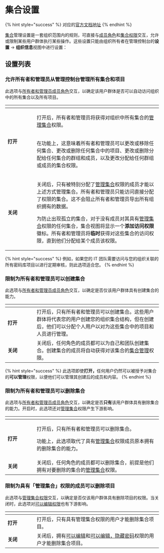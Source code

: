 # 集合设置

{% hint style="success" %}
对应的[官方文档地址](https://bitwarden.com/help/collection-management/)
{% endhint %}

[集合](about-collections.md)管理设置是一套组织范围内的规则，可直接与[成员角色](../../manage-members/member-roles.md)和[集合权限](collection-permissions.md)交互，允许或限制某些用户群体执行某些操作。这些设置只能由组织所有者在管理控制台的**设置** → **组织信息**视图中进行设置：

## 设置列表 <a href="#list-of-settings" id="list-of-settings"></a>

### 允许所有者和管理员从管理控制台管理所有集合和项目 <a href="#allow-owners-and-admins-to-manage-all-collections-and-items-from-the-admin-console" id="allow-owners-and-admins-to-manage-all-collections-and-items-from-the-admin-console"></a>

此选项与[所有者和管理员成员角色](../../manage-members/member-roles.md)交互，以确定该用户群体是否可以自动访问组织中的所有集合以及所有项目。

<table data-header-hidden><thead><tr><th width="79.5999755859375"></th><th></th></tr></thead><tbody><tr><td><strong>打开</strong></td><td><p>打开后，所有者和管理员将获得对组织中所有集合的<a href="collection-permissions.md">管理集合</a>权限。</p><p><br>在功能上，这意味着所有者和管理员可以更改或移除任何集合、更改或删除任何集合中的项目、更改或删除分配给任何集合的群组和成员，以及更改分配给任何群组或成员的集合权限。</p></td></tr><tr><td><strong>关闭</strong></td><td><p>关闭后，只有被特别分配了<a href="collection-permissions.md">管理集合</a>权限的成员才能以上述方式管理集合。所有者和管理员只能访问直接分配了权限的集合。这不会阻止所有者和管理员导出所有组织拥有的数据。</p><p></p><p>为防止出现孤立的集合，对于没有成员对其具有<a href="collection-permissions.md">管理集合</a>权限的任何集合，集合视图将显示一个<strong>添加访问权限</strong>徽标。所有者和管理员将<strong>临时</strong>获得对这些集合的访问权限，直到他们分配给某个成员该权限。</p></td></tr></tbody></table>

{% hint style="success" %}
例如，如果您的 IT 团队需要访问与您的组织关联的所有密码库项目以进行定期审核，则此选项适合您。
{% endhint %}

### 限制为所有者和管理员可以创建集合 <a href="#restrict-collection-creation-to-owners-and-admins" id="restrict-collection-creation-to-owners-and-admins"></a>

此选项与[所有者和管理员成员角色](../../manage-members/member-roles.md)交互，以确定是否仅该用户群体具有创建集合的能力。

<table data-header-hidden><thead><tr><th width="79.5999755859375"></th><th></th></tr></thead><tbody><tr><td><strong>打开</strong></td><td>打开后，只有所有者和管理员可以创建集合。这些用户群体将代表您的用户创建您的组织集合结构，但在创建后，他们可以分配个人用户以对为这些集合中的项目和人员进行管理。</td></tr><tr><td><strong>关闭</strong></td><td>关闭后，任何角色的成员都可以为自己和团队创建集合。创建集合的成员将自动获得对该集合的<a href="collection-permissions.md">集合管理</a>权限。</td></tr></tbody></table>

{% hint style="success" %}
此选项即使**打开，**&#x4EFB;何用户仍然可以被授予对集合的**可以管理**权限，以便他们可以管理其创建后的成员和内容。
{% endhint %}

### 限制为所有者和管理员可以删除集合 <a href="#restrict-collection-deletion-to-owners-and-admins" id="restrict-collection-deletion-to-owners-and-admins"></a>

此选项与[所有者和管理员成员角色](../../manage-members/member-roles.md)交互，以确定是否**只有**该用户群体具有删除集合的能力。开启时，此选项还对[管理集合](collection-permissions.md)权限产生下游影响。

<table data-header-hidden><thead><tr><th width="79.5999755859375"></th><th></th></tr></thead><tbody><tr><td><strong>打开</strong></td><td><p>打开后，只有所有者和管理员可以删除集合。</p><p></p><p>功能上，此选项取代了具有<a href="collection-permissions.md">管理集合</a>权限成员原本拥有的删除集合的能力。</p></td></tr><tr><td><strong>关闭</strong></td><td>关闭后，任何角色的成员都可以删除集合，前提是他们拥有对要删除的集合的<a href="collection-permissions.md">管理集合</a>权限。</td></tr></tbody></table>

### 限制为具有「管理集合」权限的成员可以删除项目 <a href="#restrict-item-deletion-to-members-with-the-manage-collection-permissions" id="restrict-item-deletion-to-members-with-the-manage-collection-permissions"></a>

此选项与[管理集合权限](collection-permissions.md)交互，以确定是否仅该用户群体具有删除项目的权限。当关闭时，此选项对[可以编辑权限](collection-permissions.md)也有下游影响。

<table data-header-hidden><thead><tr><th width="79.5999755859375"></th><th></th></tr></thead><tbody><tr><td><strong>打开</strong></td><td>打开后，只有具有管理集合权限的用户才能删除集合项目。</td></tr><tr><td><strong>关闭</strong></td><td>关闭后，拥有<a href="collection-permissions.md">可以编辑</a>和<a href="collection-permissions.md">可以编辑，隐藏密码</a>权限的用户才能删除集合项目。</td></tr></tbody></table>
